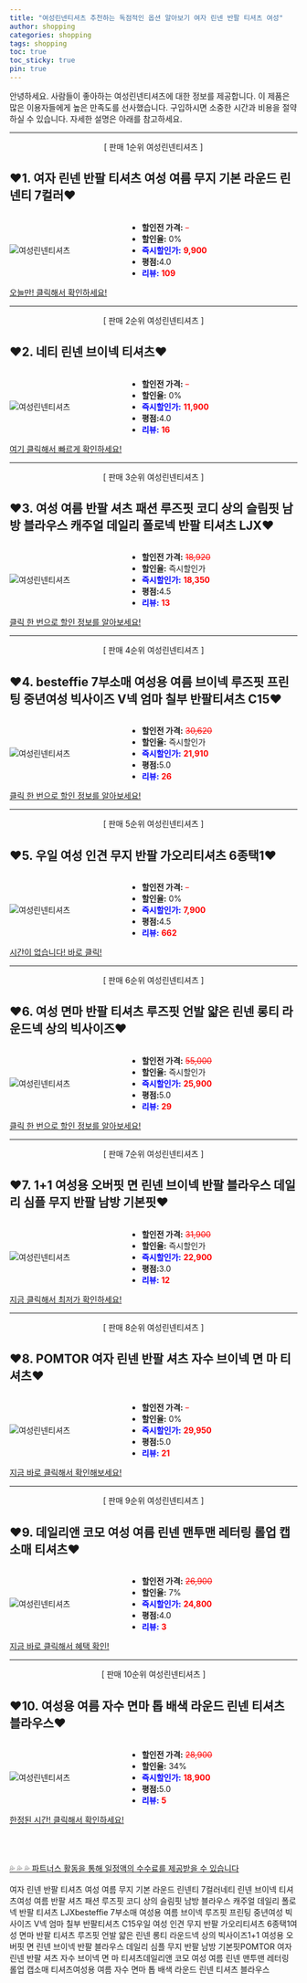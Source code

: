 ```yaml
---
title: "여성린넨티셔츠 추천하는 독점적인 옵션 알아보기 여자 린넨 반팔 티셔츠 여성"
author: shopping
categories: shopping
tags: shopping
toc: true
toc_sticky: true
pin: true
---
```

안녕하세요. 사람들이 좋아하는 여성린넨티셔츠에 대한 정보를 제공합니다. 이 제품은 많은 이용자들에게 높은 만족도를 선사했습니다. 구입하시면 소중한 시간과 비용을 절약하실 수 있습니다. 자세한 설명은 아래를 참고하세요.

---
<p class="toplist" style="margin: 0 auto; display: block; width: fit-content;">[ 판매 1순위 여성린넨티셔츠 ]</p>

<h2><strong>❤️1. 여자 린넨 반팔 티셔츠 여성 여름 무지 기본 라운드 린넨티 7컬러❤️</strong></h2>

<div style="display: flex; align-items: center;">
    <div style="flex: 0.4;">
        <img src="https://thumbnail7.coupangcdn.com/thumbnails/remote/230x230ex/image/vendor_inventory/44dc/3cf4f97ff457b0c7ce1633be237d6d236972fbcd7d10624c5c70bcf32720.png" alt="여성린넨티셔츠" style="max-width: 100%;">
    </div>
    <div style="flex: 0.6; margin-left: 10px;">
        <ul>
            <li><strong>할인전 가격:</strong> <del style="color: red;">-</del></li>
            <li><strong>할인율:</strong> 0%</li>
            <li><span style='color:blue'><strong>즉시할인가:</strong></span> <span style='color:red'><strong>9,900</strong></span></li>
            <li><strong>평점:</strong>4.0</li>
            <li><span style='color:blue'><strong>리뷰:</strong></span> <span style='color:red'><strong>109</strong></span></li>
        </ul>
    </div>
</div>
<div class="center">
    <a href="https://selin100587001.github.io?lptag=AF9450613&subid=githubio&pageKey=7236215010&traceid=V0-153&itemId=18374121001&vendorItemId=85517531953" class="myButton">
        오늘만! 클릭해서 확인하세요!
    </a>
</div>


---
<p class="toplist" style="margin: 0 auto; display: block; width: fit-content;">[ 판매 2순위 여성린넨티셔츠 ]</p>

<h2><strong>❤️2. 네티 린넨 브이넥 티셔츠❤️</strong></h2>

<div style="display: flex; align-items: center;">
    <div style="flex: 0.4;">
        <img src="https://thumbnail8.coupangcdn.com/thumbnails/remote/230x230ex/image/rs_quotation_api/mcpgbiab/0c686914676c45f497fe382759719b88.jpg" alt="여성린넨티셔츠" style="max-width: 100%;">
    </div>
    <div style="flex: 0.6; margin-left: 10px;">
        <ul>
            <li><strong>할인전 가격:</strong> <del style="color: red;">-</del></li>
            <li><strong>할인율:</strong> 0%</li>
            <li><span style='color:blue'><strong>즉시할인가:</strong></span> <span style='color:red'><strong>11,900</strong></span></li>
            <li><strong>평점:</strong>4.0</li>
            <li><span style='color:blue'><strong>리뷰:</strong></span> <span style='color:red'><strong>16</strong></span></li>
        </ul>
    </div>
</div>
<div class="center">
    <a href="https://selin100587001.github.io?lptag=AF9450613&subid=githubio&pageKey=6557489232&traceid=V0-153&itemId=14664988378&vendorItemId=81906110245" class="myButton">
        여기 클릭해서 빠르게 확인하세요!
    </a>
</div>


---
<p class="toplist" style="margin: 0 auto; display: block; width: fit-content;">[ 판매 3순위 여성린넨티셔츠 ]</p>

<h2><strong>❤️3. 여성 여름 반팔 셔츠 패션 루즈핏 코디 상의 슬림핏 남방 블라우스 캐주얼 데일리 폴로넥 반팔 티셔츠 LJX❤️</strong></h2>

<div style="display: flex; align-items: center;">
    <div style="flex: 0.4;">
        <img src="https://thumbnail9.coupangcdn.com/thumbnails/remote/230x230ex/image/vendor_inventory/34c1/fe44160fe1e6ebc5414cee8e55e6868bde6aa9eb917c30450636d7f0334f.jpg" alt="여성린넨티셔츠" style="max-width: 100%;">
    </div>
    <div style="flex: 0.6; margin-left: 10px;">
        <ul>
            <li><strong>할인전 가격:</strong> <del style="color: red;">18,920</del></li>
            <li><strong>할인율:</strong> 즉시할인가</li>
            <li><span style='color:blue'><strong>즉시할인가:</strong></span> <span style='color:red'><strong>18,350</strong></span></li>
            <li><strong>평점:</strong>4.5</li>
            <li><span style='color:blue'><strong>리뷰:</strong></span> <span style='color:red'><strong>13</strong></span></li>
        </ul>
    </div>
</div>
<div class="center">
    <a href="https://selin100587001.github.io?lptag=AF9450613&subid=githubio&pageKey=8180789566&traceid=V0-153&itemId=23387709273&vendorItemId=90417675941" class="myButton">
        클릭 한 번으로 할인 정보를 알아보세요!
    </a>
</div>


---
<p class="toplist" style="margin: 0 auto; display: block; width: fit-content;">[ 판매 4순위 여성린넨티셔츠 ]</p>

<h2><strong>❤️4. besteffie 7부소매 여성용 여름 브이넥 루즈핏 프린팅 중년여성 빅사이즈 V넥 엄마 칠부 반팔티셔츠 C15❤️</strong></h2>

<div style="display: flex; align-items: center;">
    <div style="flex: 0.4;">
        <img src="https://thumbnail6.coupangcdn.com/thumbnails/remote/230x230ex/image/vendor_inventory/0ddf/c8111eb0215488754954f86ee8eaa284f8f62959099d6adbcc10aa128831.jpg" alt="여성린넨티셔츠" style="max-width: 100%;">
    </div>
    <div style="flex: 0.6; margin-left: 10px;">
        <ul>
            <li><strong>할인전 가격:</strong> <del style="color: red;">30,620</del></li>
            <li><strong>할인율:</strong> 즉시할인가</li>
            <li><span style='color:blue'><strong>즉시할인가:</strong></span> <span style='color:red'><strong>21,910</strong></span></li>
            <li><strong>평점:</strong>5.0</li>
            <li><span style='color:blue'><strong>리뷰:</strong></span> <span style='color:red'><strong>26</strong></span></li>
        </ul>
    </div>
</div>
<div class="center">
    <a href="https://selin100587001.github.io?lptag=AF9450613&subid=githubio&pageKey=8135106870&traceid=V0-153&itemId=23107641965&vendorItemId=90407148113" class="myButton">
        클릭 한 번으로 할인 정보를 알아보세요!
    </a>
</div>


---
<p class="toplist" style="margin: 0 auto; display: block; width: fit-content;">[ 판매 5순위 여성린넨티셔츠 ]</p>

<h2><strong>❤️5. 우일 여성 인견 무지 반팔 가오리티셔츠 6종택1❤️</strong></h2>

<div style="display: flex; align-items: center;">
    <div style="flex: 0.4;">
        <img src="https://thumbnail10.coupangcdn.com/thumbnails/remote/230x230ex/image/vendor_inventory/9f93/c4e0993ff00bb69356db98a66ffbb1fae700fcdf2e36c0d02530bb3534e1.jpg" alt="여성린넨티셔츠" style="max-width: 100%;">
    </div>
    <div style="flex: 0.6; margin-left: 10px;">
        <ul>
            <li><strong>할인전 가격:</strong> <del style="color: red;">-</del></li>
            <li><strong>할인율:</strong> 0%</li>
            <li><span style='color:blue'><strong>즉시할인가:</strong></span> <span style='color:red'><strong>7,900</strong></span></li>
            <li><strong>평점:</strong>4.5</li>
            <li><span style='color:blue'><strong>리뷰:</strong></span> <span style='color:red'><strong>662</strong></span></li>
        </ul>
    </div>
</div>
<div class="center">
    <a href="https://selin100587001.github.io?lptag=AF9450613&subid=githubio&pageKey=6408045097&traceid=V0-153&itemId=13730832287&vendorItemId=80981784765" class="myButton">
        시간이 없습니다! 바로 클릭!
    </a>
</div>


---
<p class="toplist" style="margin: 0 auto; display: block; width: fit-content;">[ 판매 6순위 여성린넨티셔츠 ]</p>

<h2><strong>❤️6. 여성 면마 반팔 티셔츠 루즈핏 언발 얇은 린넨 롱티 라운드넥 상의 빅사이즈❤️</strong></h2>

<div style="display: flex; align-items: center;">
    <div style="flex: 0.4;">
        <img src="https://thumbnail6.coupangcdn.com/thumbnails/remote/230x230ex/image/vendor_inventory/bab8/dab905e7ae157a014571fe2ea0ee7dcda7ab7953b641065f6ca5fd388453.jpg" alt="여성린넨티셔츠" style="max-width: 100%;">
    </div>
    <div style="flex: 0.6; margin-left: 10px;">
        <ul>
            <li><strong>할인전 가격:</strong> <del style="color: red;">55,000</del></li>
            <li><strong>할인율:</strong> 즉시할인가</li>
            <li><span style='color:blue'><strong>즉시할인가:</strong></span> <span style='color:red'><strong>25,900</strong></span></li>
            <li><strong>평점:</strong>5.0</li>
            <li><span style='color:blue'><strong>리뷰:</strong></span> <span style='color:red'><strong>29</strong></span></li>
        </ul>
    </div>
</div>
<div class="center">
    <a href="https://selin100587001.github.io?lptag=AF9450613&subid=githubio&pageKey=8017871081&traceid=V0-153&itemId=22395682525&vendorItemId=89440601264" class="myButton">
        클릭 한 번으로 할인 정보를 알아보세요!
    </a>
</div>


---
<p class="toplist" style="margin: 0 auto; display: block; width: fit-content;">[ 판매 7순위 여성린넨티셔츠 ]</p>

<h2><strong>❤️7. 1+1 여성용 오버핏 면 린넨 브이넥 반팔 블라우스 데일리 심플 무지 반팔 남방 기본핏❤️</strong></h2>

<div style="display: flex; align-items: center;">
    <div style="flex: 0.4;">
        <img src="https://thumbnail8.coupangcdn.com/thumbnails/remote/230x230ex/image/vendor_inventory/37e2/7f267d3927a8c6e7fd7fc5b93570f9bedccf29cfe74c29e5146e2e173e25.jpg" alt="여성린넨티셔츠" style="max-width: 100%;">
    </div>
    <div style="flex: 0.6; margin-left: 10px;">
        <ul>
            <li><strong>할인전 가격:</strong> <del style="color: red;">31,900</del></li>
            <li><strong>할인율:</strong> 즉시할인가</li>
            <li><span style='color:blue'><strong>즉시할인가:</strong></span> <span style='color:red'><strong>22,900</strong></span></li>
            <li><strong>평점:</strong>3.0</li>
            <li><span style='color:blue'><strong>리뷰:</strong></span> <span style='color:red'><strong>12</strong></span></li>
        </ul>
    </div>
</div>
<div class="center">
    <a href="https://selin100587001.github.io?lptag=AF9450613&subid=githubio&pageKey=7959300359&traceid=V0-153&itemId=23305250899&vendorItemId=90700686318" class="myButton">
        지금 클릭해서 최저가 확인하세요!
    </a>
</div>


---
<p class="toplist" style="margin: 0 auto; display: block; width: fit-content;">[ 판매 8순위 여성린넨티셔츠 ]</p>

<h2><strong>❤️8. POMTOR 여자 린넨 반팔 셔츠 자수 브이넥 면 마 티셔츠❤️</strong></h2>

<div style="display: flex; align-items: center;">
    <div style="flex: 0.4;">
        <img src="https://thumbnail7.coupangcdn.com/thumbnails/remote/230x230ex/image/vendor_inventory/be37/72d6b891ea5a9165dc5e1d6f872afce5cb08b6828b6f8efb0277a59b18b8.jpg" alt="여성린넨티셔츠" style="max-width: 100%;">
    </div>
    <div style="flex: 0.6; margin-left: 10px;">
        <ul>
            <li><strong>할인전 가격:</strong> <del style="color: red;">-</del></li>
            <li><strong>할인율:</strong> 0%</li>
            <li><span style='color:blue'><strong>즉시할인가:</strong></span> <span style='color:red'><strong>29,950</strong></span></li>
            <li><strong>평점:</strong>5.0</li>
            <li><span style='color:blue'><strong>리뷰:</strong></span> <span style='color:red'><strong>21</strong></span></li>
        </ul>
    </div>
</div>
<div class="center">
    <a href="https://selin100587001.github.io?lptag=AF9450613&subid=githubio&pageKey=8161826521&traceid=V0-153&itemId=23271436976&vendorItemId=90303762690" class="myButton">
        지금 바로 클릭해서 확인해보세요!
    </a>
</div>


---
<p class="toplist" style="margin: 0 auto; display: block; width: fit-content;">[ 판매 9순위 여성린넨티셔츠 ]</p>

<h2><strong>❤️9. 데일리앤 코모 여성 여름 린넨 맨투맨 레터링 롤업 캡소매 티셔츠❤️</strong></h2>

<div style="display: flex; align-items: center;">
    <div style="flex: 0.4;">
        <img src="https://thumbnail6.coupangcdn.com/thumbnails/remote/230x230ex/image/vendor_inventory/267c/a0488b62648af0e2701b4b90dc154b4547bbdcf80fdbf39005b339449752.jpg" alt="여성린넨티셔츠" style="max-width: 100%;">
    </div>
    <div style="flex: 0.6; margin-left: 10px;">
        <ul>
            <li><strong>할인전 가격:</strong> <del style="color: red;">26,900</del></li>
            <li><strong>할인율:</strong> 7%</li>
            <li><span style='color:blue'><strong>즉시할인가:</strong></span> <span style='color:red'><strong>24,800</strong></span></li>
            <li><strong>평점:</strong>4.0</li>
            <li><span style='color:blue'><strong>리뷰:</strong></span> <span style='color:red'><strong>3</strong></span></li>
        </ul>
    </div>
</div>
<div class="center">
    <a href="https://selin100587001.github.io?lptag=AF9450613&subid=githubio&pageKey=8145144488&traceid=V0-153&itemId=23156218907&vendorItemId=90201160700" class="myButton">
        지금 바로 클릭해서 혜택 확인!
    </a>
</div>


---
<p class="toplist" style="margin: 0 auto; display: block; width: fit-content;">[ 판매 10순위 여성린넨티셔츠 ]</p>

<h2><strong>❤️10. 여성용 여름 자수 면마 톱 배색 라운드 린넨 티셔츠 블라우스❤️</strong></h2>

<div style="display: flex; align-items: center;">
    <div style="flex: 0.4;">
        <img src="https://thumbnail8.coupangcdn.com/thumbnails/remote/230x230ex/image/vendor_inventory/d10e/c9a5db5e6377a91bfc363605cd97502cedf8e2072eb224f100f61146d95c.jpg" alt="여성린넨티셔츠" style="max-width: 100%;">
    </div>
    <div style="flex: 0.6; margin-left: 10px;">
        <ul>
            <li><strong>할인전 가격:</strong> <del style="color: red;">28,900</del></li>
            <li><strong>할인율:</strong> 34%</li>
            <li><span style='color:blue'><strong>즉시할인가:</strong></span> <span style='color:red'><strong>18,900</strong></span></li>
            <li><strong>평점:</strong>5.0</li>
            <li><span style='color:blue'><strong>리뷰:</strong></span> <span style='color:red'><strong>5</strong></span></li>
        </ul>
    </div>
</div>
<div class="center">
    <a href="https://selin100587001.github.io?lptag=AF9450613&subid=githubio&pageKey=8162267466&traceid=V0-153&itemId=23594906274&vendorItemId=90622883582" class="myButton">
        한정된 시간! 클릭해서 확인하세요!
    </a>
</div>

<br><br><br>[💦 💦 💦 파트너스 활동을 통해 일정액의 수수료를 제공받을 수 있습니다](https://link.coupang.com/a/bcpT2c)<br><br>여자 린넨 반팔 티셔츠 여성 여름 무지 기본 라운드 린넨티 7컬러네티 린넨 브이넥 티셔츠여성 여름 반팔 셔츠 패션 루즈핏 코디 상의 슬림핏 남방 블라우스 캐주얼 데일리 폴로넥 반팔 티셔츠 LJXbesteffie 7부소매 여성용 여름 브이넥 루즈핏 프린팅 중년여성 빅사이즈 V넥 엄마 칠부 반팔티셔츠 C15우일 여성 인견 무지 반팔 가오리티셔츠 6종택1여성 면마 반팔 티셔츠 루즈핏 언발 얇은 린넨 롱티 라운드넥 상의 빅사이즈1+1 여성용 오버핏 면 린넨 브이넥 반팔 블라우스 데일리 심플 무지 반팔 남방 기본핏POMTOR 여자 린넨 반팔 셔츠 자수 브이넥 면 마 티셔츠데일리앤 코모 여성 여름 린넨 맨투맨 레터링 롤업 캡소매 티셔츠여성용 여름 자수 면마 톱 배색 라운드 린넨 티셔츠 블라우스